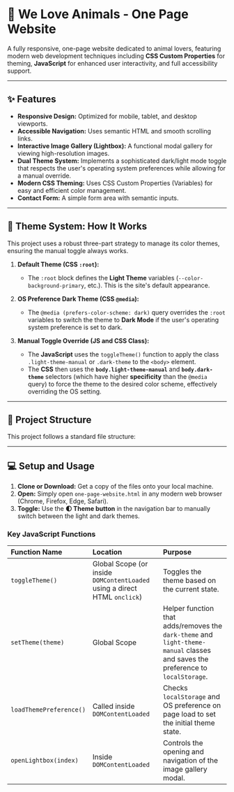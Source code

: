 # 🐾 We Love Animals - One Page Website

A fully responsive, one-page website dedicated to animal lovers, featuring modern web development techniques including **CSS Custom Properties** for theming, **JavaScript** for enhanced user interactivity, and full accessibility support.

---

## ✨ Features

- **Responsive Design:** Optimized for mobile, tablet, and desktop viewports.
- **Accessible Navigation:** Uses semantic $\text{HTML}$ and smooth scrolling links.
- **Interactive Image Gallery (Lightbox):** A functional modal gallery for viewing high-resolution images.
- **Dual Theme System:** Implements a sophisticated dark/light mode toggle that respects the user's operating system preferences while allowing for a manual override.
- **Modern $\text{CSS}$ Theming:** Uses $\text{CSS}$ Custom Properties (Variables) for easy and efficient color management.
- **Contact Form:** A simple form area with semantic inputs.

---

## 🎨 Theme System: How It Works

This project uses a robust three-part strategy to manage its color themes, ensuring the manual toggle always works.

1.  **Default Theme ($\text{CSS}$ `:root`):**

    - The `:root` block defines the **Light Theme** variables (`--color-background-primary`, etc.). This is the site's default appearance.

2.  **OS Preference Dark Theme ($\text{CSS}$ `@media`):**

    - The `@media (prefers-color-scheme: dark)` query overrides the `:root` variables to switch the theme to **Dark Mode** if the user's operating system preference is set to dark.

3.  **Manual Toggle Override ($\text{JS}$ and $\text{CSS}$ Class):**
    - The **$\text{JavaScript}$** uses the `toggleTheme()` function to apply the class `.light-theme-manual` or `.dark-theme` to the `<body>` element.
    - The **$\text{CSS}$** then uses the **`body.light-theme-manual`** and **`body.dark-theme`** selectors (which have higher **specificity** than the `@media` query) to force the theme to the desired color scheme, effectively overriding the OS setting.

---

## 📁 Project Structure

This project follows a standard file structure:

---

## 💻 Setup and Usage

1.  **Clone or Download:** Get a copy of the files onto your local machine.
2.  **Open:** Simply open `one-page-website.html` in any modern web browser (Chrome, Firefox, Edge, Safari).
3.  **Toggle:** Use the **🌓 Theme button** in the navigation bar to manually switch between the light and dark themes.

### **Key $\text{JavaScript}$ Functions**

| Function Name           | Location                                                                           | Purpose                                                                                                                         |
| :---------------------- | :--------------------------------------------------------------------------------- | :------------------------------------------------------------------------------------------------------------------------------ |
| `toggleTheme()`         | Global Scope (or inside `DOMContentLoaded` using a direct $\text{HTML}$ `onclick`) | Toggles the theme based on the current state.                                                                                   |
| `setTheme(theme)`       | Global Scope                                                                       | Helper function that adds/removes the `dark-theme` and `light-theme-manual` classes and saves the preference to `localStorage`. |
| `loadThemePreference()` | Called inside `DOMContentLoaded`                                                   | Checks `localStorage` and OS preference on page load to set the initial theme state.                                            |
| `openLightbox(index)`   | Inside `DOMContentLoaded`                                                          | Controls the opening and navigation of the image gallery modal.                                                                 |
